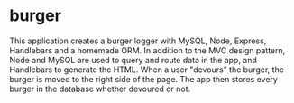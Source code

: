 # burger
This application creates a burger logger with MySQL, Node, Express, Handlebars and a homemade ORM. In addition to the MVC design pattern, Node and MySQL are used to query and route data in the app, and Handlebars to generate the HTML. When a user "devours" the burger, the burger is moved to the right side of the page. The app then stores every burger in the database whether devoured or not.
